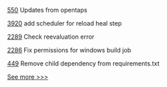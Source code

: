 
[550](https://github.com/hyperledger-labs/blockchain-carbon-accounting/pull/550) Updates from opentaps

[3920](https://github.com/hyperledger/besu/pull/3920) add scheduler for reload heal step

[2289](https://github.com/hyperledger/iroha/pull/2289) Check reevaluation error

[2286](https://github.com/hyperledger/iroha/pull/2286) Fix permissions for windows build job

[449](https://github.com/hyperledger/cello/pull/449) Remove child dependency from requirements.txt


[See more >>>](https://start-here.hyperledger.org/pull-requests)
